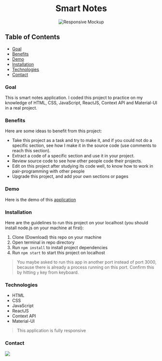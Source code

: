 <h1 align="center">Smart Notes</h1>

<p align="center">
<img src="Mockup.jpg" alt="Responsive Mockup">
</p>

## Table of Contents

- [Goal](#goal)
- [Benefits](#benefits)
- [Demo](#demo)
- [Installation](#installation)
- [Technologies](#technologies)
- [Contact](#contact)

### Goal

This is smart notes application. I coded this project to practice on my knowledge of HTML, CSS, JavaScript, ReactJS,
Context API and Material-UI in a real project.

### Benefits

Here are some ideas to benefit from this project:

- Take this project as a task and try to make it, and if you could not do a specific section, see how I make it in the
  source code (use comments to reach this section).
- Extract a code of a specific section and use it in your project.
- Review source code to see how other people code their projects.
- Edit on this project after studying its code well, to know how to work in pair-programming with other people
- Upgrade this project, and add your own sections or pages

### Demo

Here is the demo of this [application](https://notes.portfolio.salahineo.com/)

### Installation

Here are the guidelines to run this project on your localhost (you should install node.js on your machine at first):

1. Clone (Download) this repo on your machine
2. Open terminal in repo directory
3. Run `npm install` to install project dependencies
4. Run `npm start` to start this project on localhost

> You maybe asked to run this app in another port instead of port 3000, because there is already a process running on this port. Confirm this by hitting `y` key from keyboard.

### Technologies

- HTML
- CSS
- JavaScript
- ReactJS
- Context API
- Material-UI

> This application is fully responsive

### Contact

<a href="https://github.com/krushna001m"><img src="https://img.shields.io/badge/-GitHub-181717?style=flat&logo=github&logoColor=ffffff"/></a>



